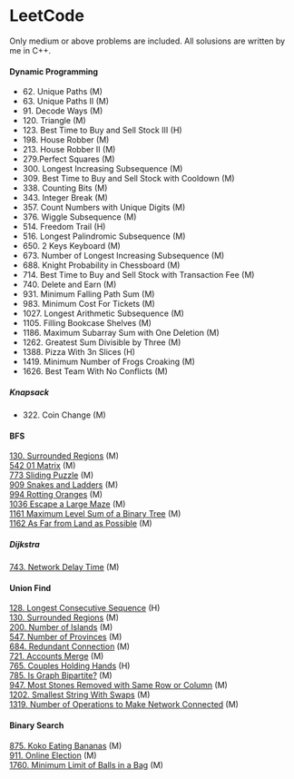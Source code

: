 # LeetCode
Only medium or above problems are included. All solusions are written by me in C++. 
#### Dynamic Programming
- 62\. Unique Paths (M)
- 63\. Unique Paths II (M)
- 91\. Decode Ways (M)
- 120\. Triangle (M)
- 123\. Best Time to Buy and Sell Stock III (H)            
- 198\. House Robber (M)
- 213\. House Robber II (M)
- 279\.Perfect Squares (M)
- 300\. Longest Increasing Subsequence (M)
- 309\. Best Time to Buy and Sell Stock with Cooldown (M)
- 338\. Counting Bits (M)
- 343\. Integer Break (M)
- 357\. Count Numbers with Unique Digits (M)
- 376\. Wiggle Subsequence (M)
- 514\. Freedom Trail (H)                                    
- 516\. Longest Palindromic Subsequence (M) 
- 650\. 2 Keys Keyboard (M)
- 673\. Number of Longest Increasing Subsequence (M)
- 688\. Knight Probability in Chessboard (M)
- 714\. Best Time to Buy and Sell Stock with Transaction Fee (M)
- 740\. Delete and Earn (M)
- 931\. Minimum Falling Path Sum (M)
- 983\. Minimum Cost For Tickets (M)
- 1027\. Longest Arithmetic Subsequence (M)
- 1105\. Filling Bookcase Shelves (M)
- 1186\. Maximum Subarray Sum with One Deletion (M)
- 1262\. Greatest Sum Divisible by Three (M)                  
- 1388\. Pizza With 3n Slices (H)                           
- 1419\. Minimum Number of Frogs Croaking (M) 
- 1626\. Best Team With No Conflicts (M)                

##### Knapsack
- 322\. Coin Change (M)

#### BFS
[130. Surrounded Regions](https://github.com/ge-wu/LeetCode/blob/main/BFS/0130.Surrounded_Regions.cpp) (M)  
[542 01 Matrix](https://github.com/ge-wu/LeetCode/blob/main/BFS/0542.01_Matrix.cpp) (M)  
[773 Sliding Puzzle](https://github.com/ge-wu/LeetCode/blob/main/BFS/0773.Sliding_Puzzle.cpp) (M)  
[909 Snakes and Ladders](https://github.com/ge-wu/LeetCode/blob/main/BFS/0909.Snakes_and_Ladders.cpp) (M)  
[994 Rotting Oranges](https://github.com/ge-wu/LeetCode/blob/main/BFS/0994.Rotting_Oranges.cpp) (M)  
[1036 Escape a Large Maze](https://github.com/ge-wu/LeetCode/blob/main/BFS/1036.Escape_a_Large_Maze.cpp) (M)  
[1161 Maximum Level Sum of a Binary Tree](https://github.com/ge-wu/LeetCode/blob/main/BFS/1161.Maximum_Level_Sum_of_a_Binary_Tree.cpp) (M)  
[1162 As Far from Land as Possible](https://github.com/ge-wu/LeetCode/blob/main/BFS/1162.As_Far_from_Land_as_Possible.cpp) (M)  
##### Dijkstra
[743. Network Delay Time](https://github.com/ge-wu/LeetCode/blob/main/BFS/0743.Network_Delay_Time.cpp) (M)  

#### Union Find
[128. Longest Consecutive Sequence](https://github.com/ge-wu/LeetCode/blob/main/Union_Find/0128.Longest_Consecutive_Sequence.cpp) (H)  
[130. Surrounded Regions](https://github.com/ge-wu/LeetCode/blob/main/Union_Find/0130.Surrounded_Regions.cpp) (M)  
[200. Number of Islands](https://github.com/ge-wu/LeetCode/blob/main/Union_Find/0200.Number_of_Islands.cpp)  (M)  
[547. Number of Provinces](https://github.com/ge-wu/LeetCode/blob/main/Union_Find/0547.Number_of_Provinces.cpp) (M)  
[684. Redundant Connection](https://github.com/ge-wu/LeetCode/blob/main/Union_Find/0684.Redundant_Connection.cpp)  (M)  
[721. Accounts Merge](https://github.com/ge-wu/LeetCode/blob/main/Union_Find/0721.Accounts_Merge.cpp)  (M)   
[765. Couples Holding Hands](https://github.com/ge-wu/LeetCode/blob/main/Union_Find/0765.Couples_Holding_Hands.cpp) (H)  
[785. Is Graph Bipartite?](https://github.com/ge-wu/LeetCode/blob/main/Union_Find/0785.Is_Graph_Bipartite%3F.cpp) (M)  
[947. Most Stones Removed with Same Row or Column](https://github.com/ge-wu/LeetCode/blob/main/Union_Find/0947.Most_Stones_Removed_with_Same_Row_or_Column.cpp) (M)  
[1202. Smallest String With Swaps](https://github.com/ge-wu/LeetCode/blob/main/Union_Find/1202.Smallest_String_With_Swaps.cpp)  (M)     
[1319. Number of Operations to Make Network Connected](https://github.com/ge-wu/LeetCode/blob/main/Union_Find/1319.Number_of_Operations_to_Make_Network_Connected.cpp)  (M) 

#### Binary Search
[875. Koko Eating Bananas](https://github.com/ge-wu/LeetCode/blob/main/Binary_Search/0875.Koko_Eating_Bananas.cpp) (M)  
[911. Online Election](https://github.com/ge-wu/LeetCode/blob/main/Binary_Search/0911.Online_Election.cpp) (M)  
[1760. Minimum Limit of Balls in a Bag](https://github.com/ge-wu/LeetCode/blob/main/Binary_Search/1760.Minimum_Limit_of_Balls_in_a_Bag.cpp) (M)  

